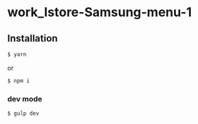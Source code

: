 # work_Istore-Samsung-menu-1
## Installation
```sh
$ yarn
```
or
```sh
$ npm i
```

### dev mode
```sh
$ gulp dev
```
